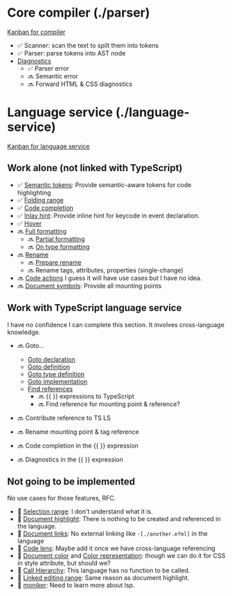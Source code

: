 # Core compiler (./parser)

[Kanban for compiler](https://github.com/Jack-Works/ef-language-service/projects/2)

-   ✅ Scanner: scan the text to spilt them into tokens
-   ✅ Parser: parse tokens into AST node
-   [Diagnostics](https://microsoft.github.io/language-server-protocol/specifications/specification-current/#diagnostic)
    -   ✅ Parser error
    -   🔜 Semantic error
    -   🔜 Forward HTML & CSS diagnostics

# Language service (./language-service)

[Kanban for language service](https://github.com/Jack-Works/ef-language-service/projects/1)

## Work alone (not linked with TypeScript)

-   ✅ [Semantic tokens](https://microsoft.github.io/language-server-protocol/specifications/specification-current/#textDocument_semanticTokens): Provide semantic-aware tokens for code highlighting
-   ✅ [Folding range](https://microsoft.github.io/language-server-protocol/specifications/specification-current/#textDocument_foldingRange)
-   ✅ [Code completion](https://microsoft.github.io/language-server-protocol/specifications/specification-current/#textDocument_completion)
-   ✅ [Inlay hint](https://github.com/microsoft/language-server-protocol/issues/956): Provide inline hint for keycode in event declaration.
-   ✅ [Hover](https://microsoft.github.io/language-server-protocol/specifications/specification-current/#textDocument_hover)
-   🔜 [Full formatting](https://microsoft.github.io/language-server-protocol/specifications/specification-current/#textDocument_formatting)
    -   🔜 [Partial formatting](https://microsoft.github.io/language-server-protocol/specifications/specification-current/#textDocument_rangeFormatting)
    -   🔜 [On type formatting](https://microsoft.github.io/language-server-protocol/specifications/specification-current/#textDocument_onTypeFormatting)
-   🔜 [Rename](https://microsoft.github.io/language-server-protocol/specifications/specification-current/#textDocument_rename)
    -   🔜 [Prepare rename](https://microsoft.github.io/language-server-protocol/specifications/specification-current/#textDocument_prepareRename)
    -   🔜 Rename tags, attributes, properties (single-change)
-   🔜 [Code actions](https://microsoft.github.io/language-server-protocol/specifications/specification-current/#textDocument_codeAction)
    I guess it will have use cases but I have no idea.
-   🔜 [Document symbols](https://microsoft.github.io/language-server-protocol/specifications/specification-current/#textDocument_documentSymbol): Provide all mounting points

## Work with TypeScript language service

I have no confidence I can complete this section. It involves cross-language knowledge.

-   🔜 Goto...

    -   [Goto declaration](https://microsoft.github.io/language-server-protocol/specifications/specification-current/#textDocument_declaration)
    -   [Goto definition](https://microsoft.github.io/language-server-protocol/specifications/specification-current/#textDocument_definition)
    -   [Goto type definition](https://microsoft.github.io/language-server-protocol/specifications/specification-current/#textDocument_typeDefinition)
    -   [Goto implementation](https://microsoft.github.io/language-server-protocol/specifications/specification-current/#textDocument_implementation)
    -   [Find references](https://microsoft.github.io/language-server-protocol/specifications/specification-current/#textDocument_references)
        -   🔜 {{ }} expressions to TypeScript
        -   🔜 Find reference for mounting point & reference?

-   🔜 Contribute reference to TS LS
-   🔜 Rename mounting point & tag reference
-   🔜 Code completion in the {{ }} expression
-   🔜 Diagnostics in the {{ }} expression

## Not going to be implemented

No use cases for those features, RFC.

-   🚫 [Selection range](https://microsoft.github.io/language-server-protocol/specifications/specification-current/#textDocument_selectionRange): I don't understand what it is.
-   🚫 [Document highlight](https://microsoft.github.io/language-server-protocol/specifications/specification-current/#textDocument_documentHighlight): There is nothing to be created and referenced in the language.
-   🚫 [Document links](https://microsoft.github.io/language-server-protocol/specifications/specification-current/#textDocument_documentLink): No external linking like `-[./another.efml]` in the language
-   🚫 [Code lens](https://microsoft.github.io/language-server-protocol/specifications/specification-current/#textDocument_codeLens): Maybe add it once we have cross-language referencing
-   🚫 [Document color](https://microsoft.github.io/language-server-protocol/specifications/specification-current/#textDocument_documentColor) and [Color representation](https://microsoft.github.io/language-server-protocol/specifications/specification-current/#textDocument_colorPresentation): though we can do it for CSS in style attribute, but should we?
-   🚫 [Call Hierarchy](https://microsoft.github.io/language-server-protocol/specifications/specification-current/#textDocument_prepareCallHierarchy): This language has no function to be called.
-   🚫 [Linked editing range](https://microsoft.github.io/language-server-protocol/specifications/specification-current/#textDocument_linkedEditingRange): Same reason as document highlight.
-   🚫 [moniker](https://microsoft.github.io/language-server-protocol/specifications/specification-current/#textDocument_moniker): Need to learn more about lsp.
